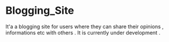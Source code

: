 # Blogging_Site
It'a a blogging site for users where they can share their opinions , informations etc with others .
It is currently under development  .
